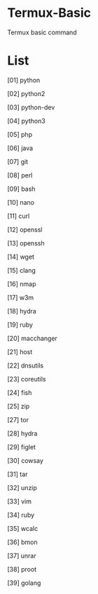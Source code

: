 # Termux-Basic
Termux basic command 


# List
[01] python

[02] python2

[03] python-dev

[04] python3

[05] php

[06] java

[07] git

[08] perl

[09] bash

[10] nano

[11] curl

[12] openssl

[13] openssh

[14] wget

[15] clang

[16] nmap

[17] w3m

[18] hydra

[19] ruby

[20] macchanger

[21] host

[22] dnsutils

[23] coreutils

[24] fish

[25] zip

[27] tor

[28] hydra

[29] figlet

[30] cowsay

[31] tar

[32] unzip

[33] vim

[34] ruby

[35] wcalc

[36] bmon

[37] unrar

[38] proot

[39] golang
